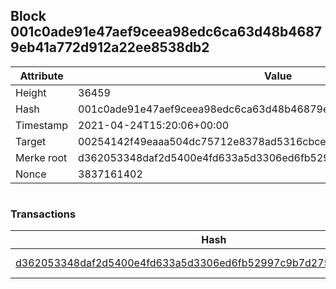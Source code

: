 ## Block 001c0ade91e47aef9ceea98edc6ca63d48b46879eb41a772d912a22ee8538db2

Attribute | Value
--- | ---
Height | 36459
Hash | 001c0ade91e47aef9ceea98edc6ca63d48b46879eb41a772d912a22ee8538db2
Timestamp | 2021-04-24T15:20:06+00:00
Target | 00254142f49eaaa504dc75712e8378ad5316cbcead634704b3734b6271167cc4
Merke root | d362053348daf2d5400e4fd633a5d3306ed6fb52997c9b7d275b775a4ee96524
Nonce | 3837161402

```

```

### Transactions

Hash | Amount
--- | ---
[d362053348daf2d5400e4fd633a5d3306ed6fb52997c9b7d275b775a4ee96524](d362053348daf2d5400e4fd633a5d3306ed6fb52997c9b7d275b775a4ee96524.md) | 10.00000000 SKEPTI 
